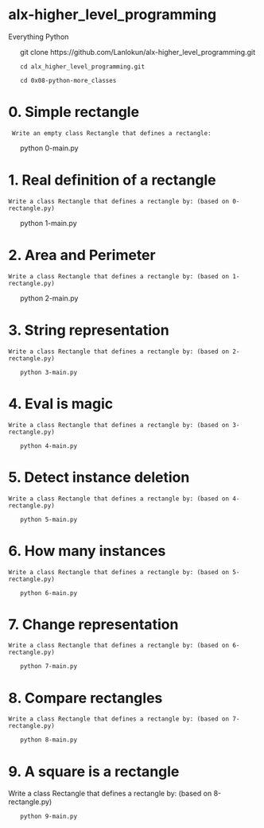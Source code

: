 # alx-higher_level_programming
Everything Python

<ul>
    git clone https://github.com/Lanlokun/alx-higher_level_programming.git

    cd alx_higher_level_programming.git

    cd 0x08-python-more_classes

 </ul>


 # 0. Simple rectangle

     Write an empty class Rectangle that defines a rectangle:

<ul>
    python 0-main.py

</ul>

# 1. Real definition of a rectangle

    Write a class Rectangle that defines a rectangle by: (based on 0-rectangle.py)


<ul>
    python 1-main.py

</ul>

# 2. Area and Perimeter

    Write a class Rectangle that defines a rectangle by: (based on 1-rectangle.py)

<ul>
    python 2-main.py

</ul>


# 3. String representation

    Write a class Rectangle that defines a rectangle by: (based on 2-rectangle.py)

<ul>

    python 3-main.py

</ul>

# 4. Eval is magic

    Write a class Rectangle that defines a rectangle by: (based on 3-rectangle.py)

<ul>

    python 4-main.py

</ul>

# 5. Detect instance deletion

    Write a class Rectangle that defines a rectangle by: (based on 4-rectangle.py)


<ul>

    python 5-main.py

</ul>

# 6. How many instances

    Write a class Rectangle that defines a rectangle by: (based on 5-rectangle.py)

<ul>

    python 6-main.py

</ul>

# 7. Change representation

    Write a class Rectangle that defines a rectangle by: (based on 6-rectangle.py)

<ul>

    python 7-main.py

</ul>

# 8. Compare rectangles

    Write a class Rectangle that defines a rectangle by: (based on 7-rectangle.py)


<ul>

    python 8-main.py

</ul>

# 9. A square is a rectangle

Write a class Rectangle that defines a rectangle by: (based on 8-rectangle.py)

<ul>

    python 9-main.py

</ul>

